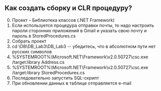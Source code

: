 ## Как создать сборку и CLR процедуру?
0. Проект – Библиотека классов (.NET Framework)
1. Если используется процедура отправки почты, то надо настроить пароли сторонних приложений в Gmail и указать свою почту и пароль в StoredProcedures.cs
2. Собрать проект
3. cd \DB\DB_Lab3\DB_Lab3       -- убедитесь, что в абсолютном пути нет русских символов
4. %SYSTEMROOT%\Microsoft.NET\Framework\v2.0.50727\csc.exe /target:library Address.cs
5. %SYSTEMROOT%\Microsoft.NET\Framework\v2.0.50727\csc.exe /target:library StoredProcedures.cs
6. Последовательно запустить SQL-скрипт
7. При обновлении данных в таблице отправляется e-mail